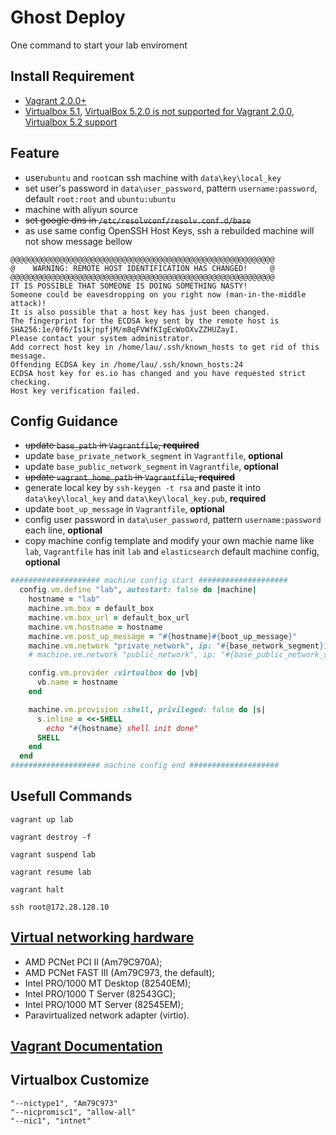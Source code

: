 # Ghost Deploy
One command to start your lab enviroment

## Install Requirement
- [Vagrant 2.0.0+](https://www.vagrantup.com/)
- [Virtualbox 5.1](https://www.virtualbox.org/), [VirtualBox 5.2.0 is not supported for Vagrant 2.0.0](https://github.com/hashicorp/vagrant/issues/9075), [Virtualbox 5.2 support](https://github.com/hashicorp/vagrant/pull/8955)

## Feature
- user`ubuntu` and `root`can ssh machine with `data\key\local_key`
- set user's password in `data\user_password`, pattern `username:password`, default `root:root` and `ubuntu:ubuntu`
- machine with aliyun source
- ~~set google dns in `/etc/resolvconf/resolv.conf.d/base`~~
- as use same config OpenSSH Host Keys, ssh a rebuilded machine will not show message bellow
```
@@@@@@@@@@@@@@@@@@@@@@@@@@@@@@@@@@@@@@@@@@@@@@@@@@@@@@@@@@@
@    WARNING: REMOTE HOST IDENTIFICATION HAS CHANGED!     @
@@@@@@@@@@@@@@@@@@@@@@@@@@@@@@@@@@@@@@@@@@@@@@@@@@@@@@@@@@@
IT IS POSSIBLE THAT SOMEONE IS DOING SOMETHING NASTY!
Someone could be eavesdropping on you right now (man-in-the-middle attack)!
It is also possible that a host key has just been changed.
The fingerprint for the ECDSA key sent by the remote host is
SHA256:1e/0f6/Is1kjnpfjM/m8qFVWfKIgEcWoOXvZZHUZayI.
Please contact your system administrator.
Add correct host key in /home/lau/.ssh/known_hosts to get rid of this message.
Offending ECDSA key in /home/lau/.ssh/known_hosts:24
ECDSA host key for es.io has changed and you have requested strict checking.
Host key verification failed.
```

## Config Guidance
- ~~update `base_path` in `Vagrantfile`, **required**~~
- update `base_private_network_segment` in `Vagrantfile`, **optional**
- update `base_public_network_segment` in `Vagrantfile`, **optional**
- ~~update `vagrant_home_path` in `Vagrantfile`, **required**~~
- generate local key by `ssh-keygen -t rsa` and paste it into `data\key\local_key` and `data\key\local_key.pub`, **required**
- update `boot_up_message` in `Vagrantfile`, **optional**
- config user password in `data\user_password`, pattern `username:password` each line, **optional**
- copy machine config template and modify your own machie name like `lab`, `Vagrantfile` has init `lab` and `elasticsearch` default machine config, **optional**
```ruby
#################### machine config start ####################
  config.vm.define "lab", autostart: false do |machine|
    hostname = "lab"
    machine.vm.box = default_box
    machine.vm.box_url = default_box_url
    machine.vm.hostname = hostname
    machine.vm.post_up_message = "#{hostname}#{boot_up_message}"
    machine.vm.network "private_network", ip: "#{base_network_segment}10"
    # machine.vm.network "public_network", ip: "#{base_public_network_segment}78" #, bridge: "Killer Wireless-n/a/ac 1535 Wireless Network Adapter"

    config.vm.provider :virtualbox do |vb|
      vb.name = hostname
    end

    machine.vm.provision :shell, privileged: false do |s|
      s.inline = <<-SHELL
        echo "#{hostname} shell init done"
      SHELL
    end
  end
#################### machine config end ####################
```

## Usefull Commands
```shell
vagrant up lab

vagrant destroy -f

vagrant suspend lab

vagrant resume lab

vagrant halt

ssh root@172.28.128.10
```

## [Virtual networking hardware](https://www.virtualbox.org/manual/ch06.html)
  - AMD PCNet PCI II (Am79C970A);
  - AMD PCNet FAST III (Am79C973, the default);
  - Intel PRO/1000 MT Desktop (82540EM);
  - Intel PRO/1000 T Server (82543GC);
  - Intel PRO/1000 MT Server (82545EM);
  - Paravirtualized network adapter (virtio).

## [Vagrant Documentation](https://www.vagrantup.com/docs/)


## Virtualbox Customize
```
"--nictype1", "Am79C973"
"--nicpromisc1", "allow-all"
"--nic1", "intnet"
```
